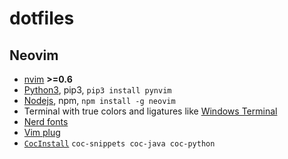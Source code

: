 # dotfiles

## Neovim
* [nvim](https://github.com/neovim/neovim) **>=0.6**
* [Python3](https://python.org), pip3, `pip3 install pynvim`
* [Nodejs](https://nodejs.org/en/), npm, `npm install -g neovim`
* Terminal with true colors and ligatures like [Windows Terminal](github.com/microsoft/terminal)
* [Nerd fonts](https://github.com/ryanoasis/nerd-fonts)
* [Vim plug](https://github.com/junegunn/vim-plug)
* [`CocInstall`](https://github.com/neoclide/coc.nvim/wiki/Using-coc-extensions#implemented-coc-extensions) `coc-snippets coc-java coc-python`

